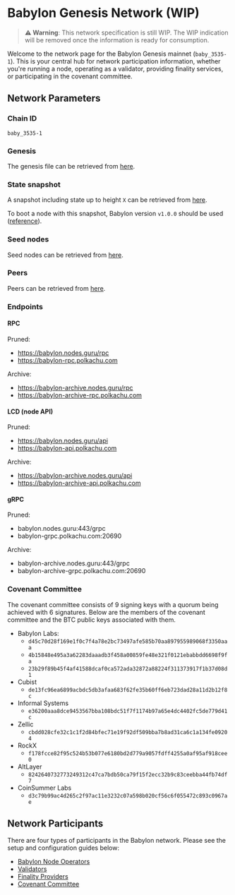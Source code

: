 # Babylon Genesis Network (WIP)

> **⚠️ Warning**: This network specification is still WIP.
> The WIP indication will be removed once the information is ready
> for consumption.

Welcome to the network page for the Babylon Genesis mainnet (`baby_3535-1`).
This is your central hub 
for network participation information, whether you're running a node, 
operating as a validator, providing finality services, or participating 
in the covenant committee.

## Network Parameters

### Chain ID

`baby_3535-1`

### Genesis

<!--TODO(@filippos): Add genesis file --> 
The genesis file can be retrieved from [here](./network-artifacts/genesis.json).

### State snapshot

<!--TODO(@filippos): Update snapshot and height.
    TODO(@konrad): We also need instructions on how someone can sync from
    scratch due to the chain ID change  --> 
A snapshot including state up to height `X` can be retrieved from
[here](./network-artifacts/baby_3535-1.tar.gz).

<!--TODO(@filippos): Verify version --> 
To boot a node with this snapshot, Babylon version `v1.0.0` should be used
([reference](https://github.com/babylonlabs-io/babylon/releases/tag/v1.0.0)).

### Seed nodes

Seed nodes can be retrieved from [here](./seeds.txt).

### Peers

Peers can be retrieved from [here](./peers.txt).

### Endpoints

#### RPC

Pruned:
- https://babylon.nodes.guru/rpc
- https://babylon-rpc.polkachu.com

Archive:
- https://babylon-archive.nodes.guru/rpc
- https://babylon-archive-rpc.polkachu.com

#### LCD (node API)

Pruned:
- https://babylon.nodes.guru/api
- https://babylon-api.polkachu.com

Archive:
- https://babylon-archive.nodes.guru/api
- https://babylon-archive-api.polkachu.com

#### gRPC

Pruned:
- babylon.nodes.guru:443/grpc
- babylon-grpc.polkachu.com:20690

Archive:
- babylon-archive.nodes.guru:443/grpc
- babylon-archive-grpc.polkachu.com:20690

### Covenant Committee

The covenant committee consists of 9 signing keys with a quorum being achieved
with 6 signatures. Below are the members of the covenant committee and the
BTC public keys associated with them.

* Babylon Labs:
  * `d45c70d28f169e1f0c7f4a78e2bc73497afe585b70aa897955989068f3350aaa`
  * `4b15848e495a3a62283daaadb3f458a00859fe48e321f0121ebabbdd6698f9fa`
  * `23b29f89b45f4af41588dcaf0ca572ada32872a88224f311373917f1b37d08d1`
* Cubist
  * `de13fc96ea6899acbdc5db3afaa683f62fe35b60ff6eb723dad28a11d2b12f8c`
* Informal Systems
  * `e36200aaa8dce9453567bba108bdc51f7f1174b97a65e4dc4402fc5de779d41c`
* Zellic
  * `cbdd028cfe32c1c1f2d84bfec71e19f92df509bba7b8ad31ca6c1a134fe09204`
* RockX
  * `f178fcce82f95c524b53b077e6180bd2d779a9057fdff4255a0af95af918cee0`
* AltLayer
  * `8242640732773249312c47ca7bdb50ca79f15f2ecc32b9c83ceebba44fb74df7`
* CoinSummer Labs
  * `d3c79b99ac4d265c2f97ac11e3232c07a598b020cf56c6f055472c893c0967ae`

## Network Participants

There are four types of participants in the Babylon network.
Please see the setup and configuration guides below:

- [Babylon Node Operators](babylon-node/README.md)
- [Validators](babylon-validators/README.md)
- [Finality Providers](https://github.com/babylonlabs-io/finality-provider/blob/main/README.md)
- [Covenant Committee](https://github.com/babylonlabs-io/covenant-emulator/blob/main/README.md)
